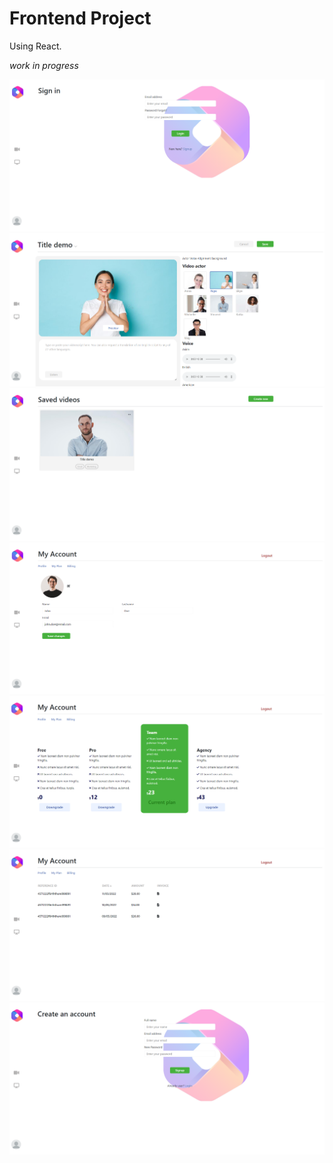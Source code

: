 # Frontend Project

Using React. 

*work in progress*

<img src="/readme/01.png"><br>
<img src="/readme/02.png"><br>
<img src="/readme/03.png"><br>
<img src="/readme/04.png"><br>
<img src="/readme/05.png"><br>
<img src="/readme/06.png"><br>
<img src="/readme/07.png"><br>

